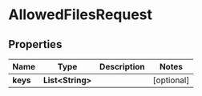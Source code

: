 

# AllowedFilesRequest

## Properties

Name | Type | Description | Notes
------------ | ------------- | ------------- | -------------
**keys** | **List&lt;String&gt;** |  |  [optional]



